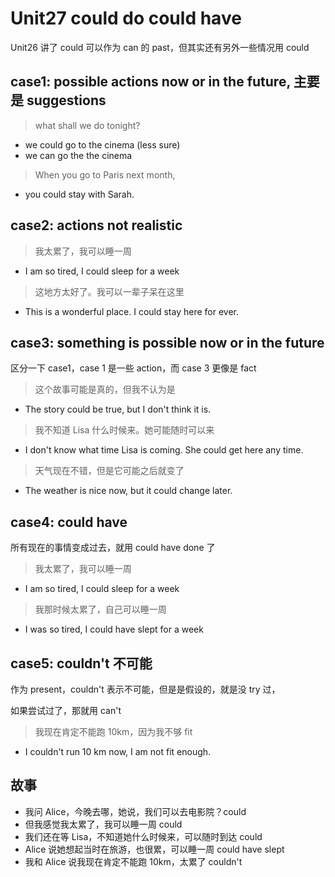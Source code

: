# Unit27 could do could have

Unit26 讲了 could 可以作为 can 的 past，但其实还有另外一些情况用 could

## case1: possible actions now or in the future, 主要是 suggestions

> what shall we do tonight?

- we could go to the cinema (less sure)
- we can go the the cinema

> When you go to Paris next month,

- you could stay with Sarah.

## case2: actions not realistic

> 我太累了，我可以睡一周

- I am so tired, I could sleep for a week

> 这地方太好了。我可以一辈子呆在这里

- This is a wonderful place. I could stay here for ever.

## case3: something is possible now or in the future

区分一下 case1，case 1 是一些 action，而 case 3 更像是 fact

> 这个故事可能是真的，但我不认为是

- The story could be true, but I don't think it is.

> 我不知道 Lisa 什么时候来。她可能随时可以来

- I don't know what time Lisa is coming. She could get here any time.

> 天气现在不错，但是它可能之后就变了

- The weather is nice now, but it could change later.

## case4: could have

所有现在的事情变成过去，就用 could have done 了

> 我太累了，我可以睡一周

- I am so tired, I could sleep for a week

> 我那时候太累了，自己可以睡一周

- I was so tired, I could have slept for a week

## case5: couldn't 不可能

作为 present，couldn't 表示不可能，但是是假设的，就是没 try 过，

如果尝试过了，那就用 can't

> 我现在肯定不能跑 10km，因为我不够 fit

- I couldn't run 10 km now, I am not fit enough.

## 故事

- 我问 Alice，今晚去哪，她说，我们可以去电影院？could
- 但我感觉我太累了，我可以睡一周 could
- 我们还在等 Lisa，不知道她什么时候来，可以随时到达 could
- Alice 说她想起当时在旅游，也很累，可以睡一周 could have slept
- 我和 Alice 说我现在肯定不能跑 10km，太累了 couldn't
